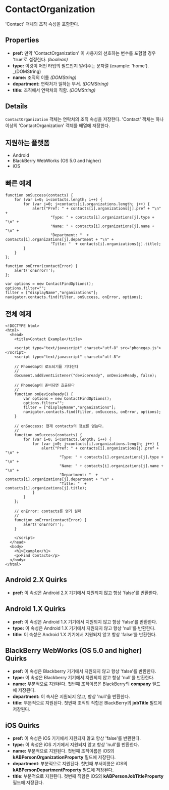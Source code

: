 ContactOrganization
===================

'Contact' 객체의 조직 속성을 포함한다.

Properties
----------
- __pref:__ 만약 'ContactOrganization' 이 사용자의 선호하는 변수를 포함할 경우 'true'로 설정한다. _(boolean)_
- __type:__ 이것이 어떤 타입의 필드인지 알려주는 문자열 (example: 'home'). _(DOMString)
- __name:__ 조직의 이름 _(DOMString)_
- __department:__ 연락처가 일하는 부서. _(DOMString)_
- __title:__ 조직에서 연락처의 직함. _(DOMString)_

Details
-------

`ContactOrganization` 객체는 연락처의 조직 속성을 저장한다. 'Contact' 객체는 하나 이상의 'ContactOrganization' 객체를 배열에 저장한다.

지원하는 플랫폼
-------------------

- Android
- BlackBerry WebWorks (OS 5.0 and higher)
- iOS

빠른 예제
-------------

    function onSuccess(contacts) {
		for (var i=0; i<contacts.length; i++) {
			for (var j=0; j<contacts[i].organizations.length; j++) {
				alert("Pref: " + contacts[i].organizations[j].pref + "\n" +
						"Type: " + contacts[i].organizations[j].type + "\n" +
						"Name: " + contacts[i].organizations[j].name + "\n" + 
						"Department: "  + contacts[i].organizations[j].department + "\n" + 
						"Title: "  + contacts[i].organizations[j].title);
			}
		}
    };

    function onError(contactError) {
        alert('onError!');
    };

    var options = new ContactFindOptions();
	options.filter="";
	filter = ["displayName","organizations"];
    navigator.contacts.find(filter, onSuccess, onError, options);

전체 예제
------------

    <!DOCTYPE html>
    <html>
      <head>
        <title>Contact Example</title>

        <script type="text/javascript" charset="utf-8" src="phonegap.js"></script>
        <script type="text/javascript" charset="utf-8">

        // PhoneGap이 로드되기를 기다린다
        //
        document.addEventListener("deviceready", onDeviceReady, false);

        // PhoneGap이 준비되면 호출된다
        //
        function onDeviceReady() {
			var options = new ContactFindOptions();
			options.filter="";
			filter = ["displayName","organizations"];
			navigator.contacts.find(filter, onSuccess, onError, options);
        }
    
        // onSuccess: 현재 contacts의 정보를 얻는다.
        //
		function onSuccess(contacts) {
			for (var i=0; i<contacts.length; i++) {
				for (var j=0; j<contacts[i].organizations.length; j++) {
					alert("Pref: " + contacts[i].organizations[j].pref + "\n" +
							"Type: " + contacts[i].organizations[j].type + "\n" +
							"Name: " + contacts[i].organizations[j].name + "\n" + 
							"Department: "  + contacts[i].organizations[j].department + "\n" + 
							"Title: "  + contacts[i].organizations[j].title);
				}
			}
		};
    
        // onError: contacts를 얻기 실패
        //
        function onError(contactError) {
            alert('onError!');
        }

        </script>
      </head>
      <body>
        <h1>Example</h1>
        <p>Find Contacts</p>
      </body>
    </html>
	

Android 2.X Quirks
------------------

- __pref:__ 이 속성은 Android 2.X 기기에서 지원되지 않고 항상 'false'를 반환한다.

Android 1.X Quirks
------------------

- __pref:__ 이 속성은 Android 1.X 기기에서 지원되지 않고 항상 'false'를 반환한다.
- __type:__ 이 속성은 Android 1.X 기기에서 지원되지 않고 항상 'null'를 반환한다.
- __title:__ 이 속성은 Android 1.X 기기에서 지원되지 않고 항상 'false'를 반환한다.

BlackBerry WebWorks (OS 5.0 and higher) Quirks
--------------------------------------------
- __pref:__ 이 속성은 Blackberry 기기에서 지원되지 않고 항상 'false'를 반환한다.
- __type:__ 이 속성은 Blackberry 기기에서 지원되지 않고 항상 'null'를 반환한다.
- __name:__ 부분적으로 지원된다. 첫번째 조직이름은 BlackBerry의 __company__ 필드에 저장된다.
- __department:__ 이 속서은 지원되지 않고, 항상 'null'을 반환한다.
- __title:__ 부분적으로 지원된다. 첫번째 조직의 직합은 BlackBerry의 __jobTitle__ 필드에 저장된다.

iOS Quirks
-----------
- __pref:__ 이 속성은 iOS 기기에서 지원되지 않고 항상 'false'를 반환한다.
- __type:__ 이 속성은 iOS 기기에서 지원되지 않고 항상 'null'를 반환한다.
- __name:__ 부분적으로 지원된다. 첫번째 조직이름은 iOS의 __kABPersonOrganizationProperty__ 필드에 저장된다.
- __department__: 부분적으로 지원된다. 첫번째 부서이름은 iOS의 __kABPersonDepartmentProperty__ 필드에 저장된다.
- __title__: 부분적으로 지원된다. 첫번째 직함은 iOS의 __kABPersonJobTitleProperty__ 필드에 저장된다.


